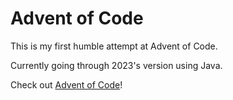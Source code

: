 # Advent of Code

This is my first humble attempt at Advent of Code.

Currently going through 2023's version using Java.

Check out [Advent of Code](https://adventofcode.com/2023)!
